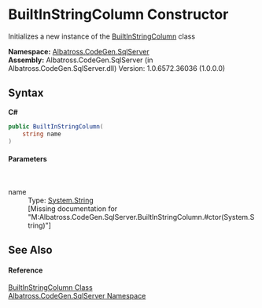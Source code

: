 # BuiltInStringColumn Constructor 
 

Initializes a new instance of the <a href="E2608997">BuiltInStringColumn</a> class

**Namespace:**&nbsp;<a href="9727DDEC">Albatross.CodeGen.SqlServer</a><br />**Assembly:**&nbsp;Albatross.CodeGen.SqlServer (in Albatross.CodeGen.SqlServer.dll) Version: 1.0.6572.36036 (1.0.0.0)

## Syntax

**C#**<br />
``` C#
public BuiltInStringColumn(
	string name
)
```


#### Parameters
&nbsp;<dl><dt>name</dt><dd>Type: <a href="http://msdn2.microsoft.com/en-us/library/s1wwdcbf" target="_blank">System.String</a><br />\[Missing <param name="name"/> documentation for "M:Albatross.CodeGen.SqlServer.BuiltInStringColumn.#ctor(System.String)"\]</dd></dl>

## See Also


#### Reference
<a href="E2608997">BuiltInStringColumn Class</a><br /><a href="9727DDEC">Albatross.CodeGen.SqlServer Namespace</a><br />